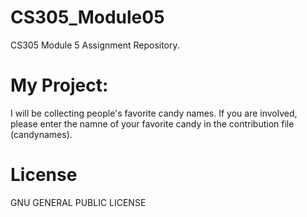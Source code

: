 # CS305_Module05
CS305 Module 5 Assignment Repository.

# My Project:
I will be collecting people's favorite candy names. If you are involved, please enter the namne of your favorite candy in the contribution file (candynames).

# License
GNU GENERAL PUBLIC LICENSE
